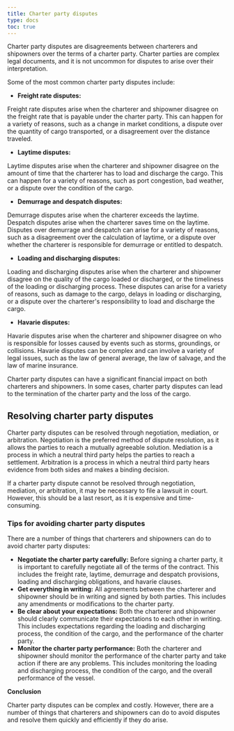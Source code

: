 ```yaml
---
title: Charter party disputes
type: docs
toc: true
---
```


Charter party disputes are disagreements between charterers and shipowners over the terms of a charter party. Charter parties are complex legal documents, and it is not uncommon for disputes to arise over their interpretation.

Some of the most common charter party disputes include:

* **Freight rate disputes:**

Freight rate disputes arise when the charterer and shipowner disagree on the freight rate that is payable under the charter party. This can happen for a variety of reasons, such as a change in market conditions, a dispute over the quantity of cargo transported, or a disagreement over the distance traveled.

* **Laytime disputes:**

Laytime disputes arise when the charterer and shipowner disagree on the amount of time that the charterer has to load and discharge the cargo. This can happen for a variety of reasons, such as port congestion, bad weather, or a dispute over the condition of the cargo.

* **Demurrage and despatch disputes:**

Demurrage disputes arise when the charterer exceeds the laytime. Despatch disputes arise when the charterer saves time on the laytime. Disputes over demurrage and despatch can arise for a variety of reasons, such as a disagreement over the calculation of laytime, or a dispute over whether the charterer is responsible for demurrage or entitled to despatch.

* **Loading and discharging disputes:**

Loading and discharging disputes arise when the charterer and shipowner disagree on the quality of the cargo loaded or discharged, or the timeliness of the loading or discharging process. These disputes can arise for a variety of reasons, such as damage to the cargo, delays in loading or discharging, or a dispute over the charterer's responsibility to load and discharge the cargo.

* **Havarie disputes:**

Havarie disputes arise when the charterer and shipowner disagree on who is responsible for losses caused by events such as storms, groundings, or collisions. Havarie disputes can be complex and can involve a variety of legal issues, such as the law of general average, the law of salvage, and the law of marine insurance.

Charter party disputes can have a significant financial impact on both charterers and shipowners. In some cases, charter party disputes can lead to the termination of the charter party and the loss of the cargo.

## Resolving charter party disputes

Charter party disputes can be resolved through negotiation, mediation, or arbitration. Negotiation is the preferred method of dispute resolution, as it allows the parties to reach a mutually agreeable solution. Mediation is a process in which a neutral third party helps the parties to reach a settlement. Arbitration is a process in which a neutral third party hears evidence from both sides and makes a binding decision.

If a charter party dispute cannot be resolved through negotiation, mediation, or arbitration, it may be necessary to file a lawsuit in court. However, this should be a last resort, as it is expensive and time-consuming.

### Tips for avoiding charter party disputes

There are a number of things that charterers and shipowners can do to avoid charter party disputes:

* **Negotiate the charter party carefully:** Before signing a charter party, it is important to carefully negotiate all of the terms of the contract. This includes the freight rate, laytime, demurrage and despatch provisions, loading and discharging obligations, and havarie clauses.
* **Get everything in writing:** All agreements between the charterer and shipowner should be in writing and signed by both parties. This includes any amendments or modifications to the charter party.
* **Be clear about your expectations:** Both the charterer and shipowner should clearly communicate their expectations to each other in writing. This includes expectations regarding the loading and discharging process, the condition of the cargo, and the performance of the charter party.
* **Monitor the charter party performance:** Both the charterer and shipowner should monitor the performance of the charter party and take action if there are any problems. This includes monitoring the loading and discharging process, the condition of the cargo, and the overall performance of the vessel.


**Conclusion**

Charter party disputes can be complex and costly. However, there are a number of things that charterers and shipowners can do to avoid disputes and resolve them quickly and efficiently if they do arise.
